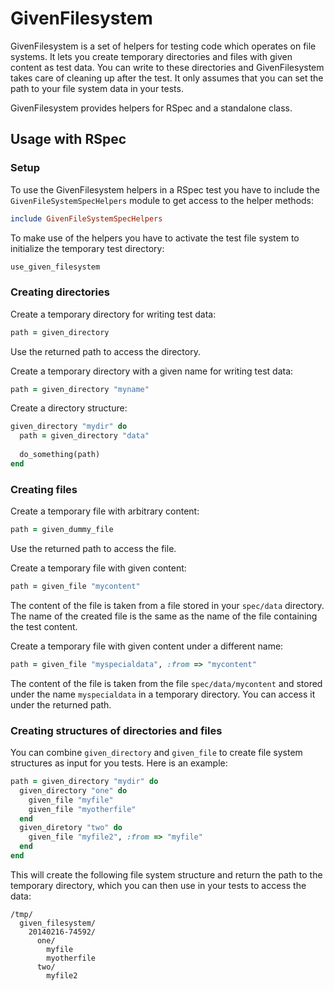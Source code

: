 # GivenFilesystem

GivenFilesystem is a set of helpers for testing code which operates on file
systems. It lets you create temporary directories and files with given content as
test data. You can write to these directories and GivenFilesystem takes care of
cleaning up after the test. It only assumes that you can set the path to your
file system data in your tests.

GivenFilesystem provides helpers for RSpec and a standalone class.

## Usage with RSpec

### Setup

To use the GivenFilesystem helpers in a RSpec test you have to include the
`GivenFileSystemSpecHelpers` module to get access to the helper methods:

```ruby
include GivenFileSystemSpecHelpers
```

To make use of the helpers you have to activate the test file system to
initialize the temporary test directory:

```ruby
use_given_filesystem
```

### Creating directories

Create a temporary directory for writing test data:

```ruby
path = given_directory
```

Use the returned path to access the directory.

Create a temporary directory with a given name for writing test data:

```ruby
path = given_directory "myname"
```

Create a directory structure:

```ruby
given_directory "mydir" do
  path = given_directory "data"
  
  do_something(path)
end
```

### Creating files

Create a temporary file with arbitrary content:

```ruby
path = given_dummy_file
```

Use the returned path to access the file.

Create a temporary file with given content:

```ruby
path = given_file "mycontent"
```

The content of the file is taken from a file stored in your `spec/data`
directory. The name of the created file is the same as the name of the file
containing the test content.

Create a temporary file with given content under a different name:

```ruby
path = given_file "myspecialdata", :from => "mycontent"
```

The content of the file is taken from the file `spec/data/mycontent` and stored
under the name `myspecialdata` in a temporary directory. You can access it under
the returned path.

### Creating structures of directories and files

You can combine `given_directory` and `given_file` to create file system
structures as input for you tests. Here is an example:

```ruby
path = given_directory "mydir" do
  given_directory "one" do
    given_file "myfile"
    given_file "myotherfile"
  end
  given_diretory "two" do
    given_file "myfile2", :from => "myfile"
  end
end
```

This will create the following file system structure and return the path to the
temporary directory, which you can then use in your tests to access the data:

```
/tmp/
  given_filesystem/
    20140216-74592/
      one/
        myfile
        myotherfile
      two/
        myfile2
```
